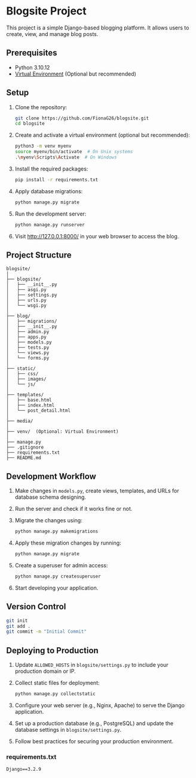 # Blogsite Project

This project is a simple Django-based blogging platform. It allows users to create, view, and manage blog posts.

## Prerequisites

- Python 3.10.12
- [Virtual Environment](https://docs.python.org/3/library/venv.html) (Optional but recommended)

## Setup

1. Clone the repository:

    ```bash
    git clone https://github.com/FionaG26/blogsite.git
    cd blogsite
    ```

2. Create and activate a virtual environment (optional but recommended):

    ```bash
    python3 -m venv myenv
    source myenv/bin/activate  # On Unix systems
    .\myenv\Scripts\Activate  # On Windows
    ```

3. Install the required packages:

    ```bash
    pip install -r requirements.txt
    ```

4. Apply database migrations:

    ```bash
    python manage.py migrate
    ```

5. Run the development server:

    ```bash
    python manage.py runserver
    ```

6. Visit http://127.0.0.1:8000/ in your web browser to access the blog.

## Project Structure

```
blogsite/
│
├── blogsite/
│   ├── __init__.py
│   ├── asgi.py
│   ├── settings.py
│   ├── urls.py
│   └── wsgi.py
│
├── blog/
│   ├── migrations/
│   ├── __init__.py
│   ├── admin.py
│   ├── apps.py
│   ├── models.py
│   ├── tests.py
│   └── views.py
│   └── forms.py
│
├── static/
│   ├── css/
│   ├── images/
│   └── js/
│
├── templates/
│   ├── base.html
│   ├── index.html
│   └── post_detail.html
│
├── media/
│
├── venv/  (Optional: Virtual Environment)
│
├── manage.py
├── .gitignore
├── requirements.txt
├── README.md
```

## Development Workflow

1. Make changes in `models.py`, create views, templates, and URLs for database schema designing.
2. Run the server and check if it works fine or not.
3. Migrate the changes using:

    ```bash
    python manage.py makemigrations
    ```

4. Apply these migration changes by running:

    ```bash
    python manage.py migrate
    ```

5. Create a superuser for admin access:

    ```bash
    python manage.py createsuperuser
    ```

6. Start developing your application.

## Version Control

```bash
git init
git add .
git commit -m "Initial Commit"
```

## Deploying to Production

1. Update `ALLOWED_HOSTS` in `blogsite/settings.py` to include your production domain or IP.
2. Collect static files for deployment:

    ```bash
    python manage.py collectstatic
    ```

3. Configure your web server (e.g., Nginx, Apache) to serve the Django application.
4. Set up a production database (e.g., PostgreSQL) and update the database settings in `blogsite/settings.py`.
5. Follow best practices for securing your production environment.


### requirements.txt

```
Django==3.2.9
```
